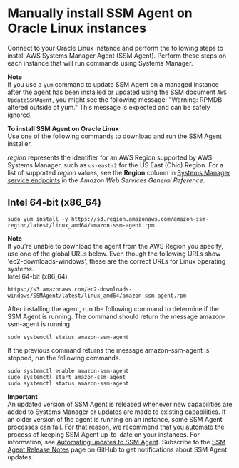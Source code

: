 # Manually install SSM Agent on Oracle Linux instances<a name="agent-install-oracle"></a>

Connect to your Oracle Linux instance and perform the following steps to install AWS Systems Manager Agent \(SSM Agent\)\. Perform these steps on each instance that will run commands using Systems Manager\.

**Note**  
If you use a `yum` command to update SSM Agent on a managed instance after the agent has been installed or updated using the SSM document `AWS-UpdateSSMAgent`, you might see the following message: "Warning: RPMDB altered outside of yum\." This message is expected and can be safely ignored\.

**To install SSM Agent on Oracle Linux**  
Use one of the following commands to download and run the SSM Agent installer\. 

*region* represents the identifier for an AWS Region supported by AWS Systems Manager, such as `us-east-2` for the US East \(Ohio\) Region\. For a list of supported *region* values, see the **Region** column in [Systems Manager service endpoints](https://docs.aws.amazon.com/general/latest/gr/ssm.html#ssm_region) in the *Amazon Web Services General Reference*\.

## Intel 64\-bit \(x86\_64\)<a name="oracleIntel64"></a>

```
sudo yum install -y https://s3.region.amazonaws.com/amazon-ssm-region/latest/linux_amd64/amazon-ssm-agent.rpm
```

**Note**  
If you're unable to download the agent from the AWS Region you specify, use one of the global URLs below\. Even though the following URLs show 'ec2\-downloads\-windows', these are the correct URLs for Linux operating systems\.  
Intel 64\-bit \(x86\_64\)  

```
https://s3.amazonaws.com/ec2-downloads-windows/SSMAgent/latest/linux_amd64/amazon-ssm-agent.rpm
```

After installing the agent, run the following command to determine if the SSM Agent is running\. The command should return the message amazon\-ssm\-agent is running\.

```
sudo systemctl status amazon-ssm-agent
```

If the previous command returns the message amazon\-ssm\-agent is stopped, run the following commands\.

```
sudo systemctl enable amazon-ssm-agent
sudo systemctl start amazon-ssm-agent
sudo systemctl status amazon-ssm-agent
```

**Important**  
An updated version of SSM Agent is released whenever new capabilities are added to Systems Manager or updates are made to existing capabilities\. If an older version of the agent is running on an instance, some SSM Agent processes can fail\. For that reason, we recommend that you automate the process of keeping SSM Agent up\-to\-date on your instances\. For information, see [Automating updates to SSM Agent](ssm-agent-automatic-updates.md)\. Subscribe to the [SSM Agent Release Notes](https://github.com/aws/amazon-ssm-agent/blob/mainline/RELEASENOTES.md) page on GitHub to get notifications about SSM Agent updates\.